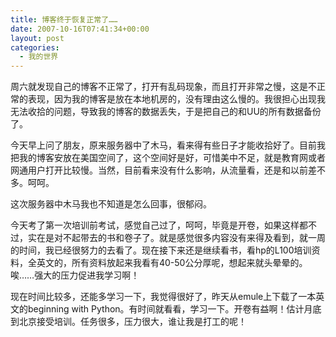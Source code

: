 ```yaml
---
title: 博客终于恢复正常了……
date: 2007-10-16T07:41:34+00:00
layout: post
categories:
  - 我的世界
---
```


周六就发现自己的博客不正常了，打开有乱码现象，而且打开非常之慢，这是不正常的表现，因为我的博客是放在本地机房的，没有理由这么慢的。我很担心出现我无法收拾的问题，导致我的博客的数据丢失，于是把自己的和UU的所有数据备份了。

今天早上问了朋友，原来服务器中了木马，看来得有些日子才能收拾好了。目前我把我的博客安放在美国空间了，这个空间好是好，可惜美中不足，就是教育网或者网通用户打开比较慢。当然，目前看来没有什么影响，从流量看，还是和以前差不多。呵呵。

这次服务器中木马我也不知道是怎么回事，很郁闷。
<!--more-->
今天考了第一次培训前考试，感觉自己过了，呵呵，毕竟是开卷，如果这样都不过，实在是对不起带去的书和卷子了。就是感觉很多内容没有来得及看到，就一周的时间，我已经很努力的去看了。现在接下来还是继续看书，看hp的L100培训资料，全英文的，所有资料放起来我看有40-50公分厚呢，想起来就头晕晕的。唉……强大的压力促进我学习啊！

现在时间比较多，还能多学习一下，我觉得很好了，昨天从emule上下载了一本英文的beginning with Python。有时间就看看，学习一下。开卷有益啊！估计月底到北京接受培训。任务很多，压力很大，谁让我是打工的呢！
